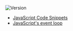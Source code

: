 ![Version](https://img.shields.io/badge/version-1.0.0-blue)

- [JavaScript Code Snippets](https://codebitwave.com/javascript-code-snippets-1000/)
- [JavaScript's event loop](https://github.com/uwspstar/20-Day-Challenge-List/blob/main/Front-End/JavaScript's%20event%20loop.md)
